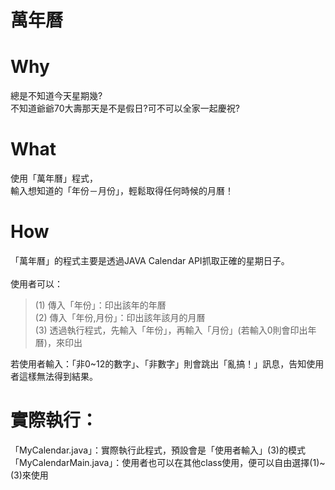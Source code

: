 # 萬年曆

# Why
總是不知道今天星期幾?<br/>
不知道爺爺70大壽那天是不是假日?可不可以全家一起慶祝?<br/>

# What
使用「萬年曆」程式，<br/>
輸入想知道的「年份－月份」，輕鬆取得任何時候的月曆！<br/>

# How
「萬年曆」的程式主要是透過JAVA Calendar API抓取正確的星期日子。<br/>
<br/>
使用者可以：<br/>
>(1) 傳入「年份」：印出該年的年曆<br/>
(2) 傳入「年份,月份」：印出該年該月的月曆<br/>
(3) 透過執行程式，先輸入「年份」，再輸入「月份」(若輸入0則會印出年曆)，來印出<br/>

若使用者輸入：「非0~12的數字」、「非數字」則會跳出「亂搞！」訊息，告知使用者這樣無法得到結果。<br/>

# 實際執行：
「MyCalendar.java」：實際執行此程式，預設會是「使用者輸入」(3)的模式<br/>
「MyCalendarMain.java」：使用者也可以在其他class使用，便可以自由選擇(1)~(3)來使用<br/>

